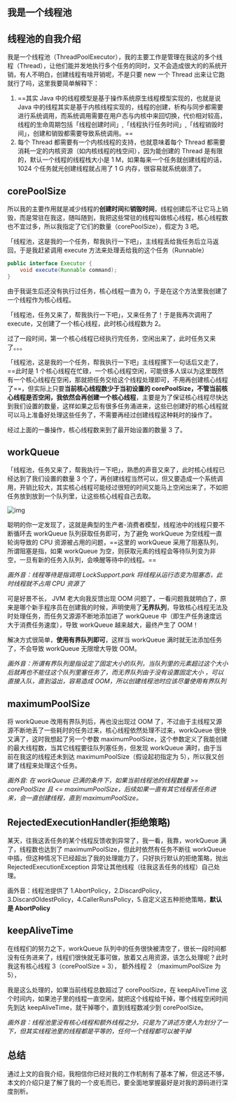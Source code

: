 ## 我是一个线程池

## 线程池的自我介绍

我是一个线程池（ThreadPoolExecutor），我的主要工作是管理在我这的多个线程（Thread），让他们能并发地执行多个任务的同时，又不会造成很大的的系统开销，有人不明白，创建线程有啥开销呢，不是只要 new 一个 Thread 出来让它跑就行了吗，这里我要简单解释下：

1. ==其实 Java 中的线程模型是基于操作系统原生线程模型实现的，也就是说 Java 中的线程其实是基于内核线程实现的，线程的创建，析构与同步都需要进行系统调用，而系统调用需要在用户态与内核中来回切换，代价相对较高，线程的生命周期包括「线程创建时间」,「线程执行任务时间」,「线程销毁时间」，创建和销毁都需要导致系统调用。==
2. 每个 Thread 都需要有一个内核线程的支持，也就意味着每个 Thread 都需要消耗一定的内核资源（如内核线程的栈空间），因为能创建的 Thread 是有限的，默认一个线程的线程栈大小是 1 M，如果每来一个任务就创建线程的话，1024 个任务就光创建线程就占用了 1 G 内存，很容易就系统崩溃了。

## corePoolSize

所以我的主要作用就是减少线程的**创建时间**和**销毁时间**，线程创建后不让它马上销毁，而是常驻在我这，随叫随到，我把这些常驻的线程叫做核心线程，核心线程数也不宜过多，所以我指定了它们的数量（corePoolSize），假定为 3 吧。

「线程池，这是我的一个任务，帮我执行一下吧」，主线程丢给我任务后立马返回，于是我赶紧调用 execute 方法来处理丢给我的这个任务（Runnable）

```java
public interface Executor {
    void execute(Runnable command);
}
```

由于我诞生后还没有执行过任务，核心线程一直为 0，于是在这个方法里我创建了一个线程作为核心线程。

「线程池，任务又来了，帮我执行一下吧」，又来任务了！于是我再次调用了 execute，又创建了一个核心线程，此时核心线程数为 2。

过了一段时间，第一个核心线程已经执行完任务，空闲出来了，此时任务又来了。。。

「线程池，这是我的一个任务，帮我执行一下吧」主线程摞下一句话后又走了，==此时是 1 个核心线程在忙碌，一个核心线程空闲，可能很多人误以为这里既然有一个核心线程在空闲，那就把任务交给这个线程处理即可，不用再创建核心线程了==，但实际上只要**当前核心线程数少于当初设置的 corePoolSize，不管当前核心线程是否空闲，我依然会再创建一个核心线程**，主要是为了保证核心线程尽快达到我们设置的数量，这样如果之后有很多任务涌进来，这些已创建好的核心线程就可以马上准备好处理这些任务了，不需要再经过创建线程这种耗时的操作了。

经过上面的一番操作，核心线程数来到了最开始设置的数量 3 了。

## workQueue

「线程池，任务又来了，帮我执行一下吧」，熟悉的声音又来了，此时核心线程已经达到了我们设置的数量 3 个了，再创建线程当然可以，但又要造成一个系统调用，开销比较大，其实核心线程可能经过很短的时间又能马上空闲出来了，不如把任务放到放到一个队列里，让这些核心线程自己去取。

![img](https://mmbiz.qpic.cn/mmbiz_jpg/OyweysCSeLXLpMwJXgxibI1GZH9eAA2ib9jhtNH5Ltib6HH02OHFTsaDPPf71Jdg9WzXSDCAQic2bLe2ib3yaMDVWWQ/640?wx_fmt=jpeg&tp=webp&wxfrom=5&wx_lazy=1&wx_co=1)

聪明的你一定发现了，这就是典型的生产者-消费者模型，线程池中的线程只要不断循环去 workQueue 队列获取任务即可，为了避免 workQueue 为空线程一直轮询导致的  CPU 资源被占用的问题，==这里的 workQueue 采用了阻塞队列，所谓阻塞是指，如果 workQueue 为空，则获取元素的线程会等待队列变为非空，一旦有新的任务入队列，会唤醒等待中的线程。==

*画外音：线程等待是指调用  LockSupport.park 将线程从运行态变为阻塞态，此时线程就不占用 CPU 资源了*

可是好景不长， JVM 老大向我反馈出现 OOM 问题了，一看问题我就明白了，原来是哪个新手程序员在创建我的时候，声明使用了**无界队列**，导致核心线程无法及时处理任务，而任务又源源不断地添加进了 workQueue 中（即生产任务速度远大于消费任务速度），导致 workQueue 越来越大，最终产生了 OOM！

解决方式很简单，**使用有界队列即可**，这样当 workQueue 满时就无法添加任务了，不会导致 workQueue 无限增大导致 OOM。

*画外音：所谓有界队列是指设定了固定大小的队列，当队列里的元素超过这个大小后就再也不能往这个队列里塞任务了，而无界队列由于没有设置固定大小 ，可以直接入队，直到溢出，容易造成 OOM，所以创建线程池时应该尽量使用有界队列*

## maximumPoolSize

将 workQueue 改用有界队列后，再也没出现过 OOM 了，不过由于主线程又源源不断地丢了一些耗时的任务过来，核心线程依然处理不过来，workQueue 很快又满了，这时我想起了另一个参数 maximumPoolSize，这个参数定义了我能创建的最大线程数，当其它线程要往队列塞任务，但发现 workQueue 满时，由于当前在我这的线程还未到达 maximumPoolSize（假设起初指定为 5），所以我又创建了线程来处理这个任务。

*画外音: 在 workQueue 已满的条件下，如果当前线程池的线程数量 >= corePoolSize 且 <= maximumPoolSize，后续如果一直有其它线程丢任务进来，会一直创建线程，直到 maximumPoolSize。*

## RejectedExecutionHandler(拒绝策略)

某天，往我这丢任务的某个线程反馈收到异常了，我一看，我靠，workQueue 满了，线程数也达到了 maximumPoolSize，但此时依然有任务不断往 workQueue 中插，但这种情况下已经超出了我的处理能力了，只好执行默认的拒绝策略，抛出 RejectedExecutionException 异常让其他线程（往我这丢任务的线程）自己处理。

画外音：线程池提供了 1.AbortPolicy，2.DiscardPolicy，3.DiscardOldestPolicy，4.CallerRunsPolicy，5.自定义这五种拒绝策略，**默认是 AbortPolicy**

## keepAliveTime

在线程们的努力之下，workQueue 队列中的任务很快被清空了，很长一段时间都没有任务进来了，线程们很快就无事可做，放着又占用资源，该怎么处理呢？此时我这有核心线程 3（corePoolSize = 3）， 额外线程 2 （maximumPoolSize 为 5），

我是这么处理的，如果当前线程总数超过了 corePoolSize，在 keepAliveTime 这个时间内，如果池子里的线程一直空闲，就把这个线程给干掉，哪个线程空闲时间先到达 keepAliveTime，就干掉哪个，直到线程数减少到 corePoolSize。

*画外音：线程池里没有核心线程和额外线程之分，只是为了讲述方便人为划分了一下，但其实线程池里的线程都是平等的，任何一个线程都可以被干掉*

## 总结

通过上文的自我介绍，我相信你已经对我的工作机制有了基本了解，但这还不够，本文的介绍只是了解了我的一个皮毛而已，要全面地掌握最好是对我的源码进行深度剖析。



